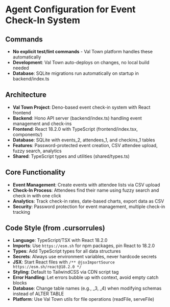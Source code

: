 # Agent Configuration for Event Check-In System

## Commands
- **No explicit test/lint commands** - Val Town platform handles these automatically
- **Development**: Val Town auto-deploys on changes, no local build needed
- **Database**: SQLite migrations run automatically on startup in backend/index.ts

## Architecture
- **Val Town Project**: Deno-based event check-in system with React frontend
- **Backend**: Hono API server (backend/index.ts) handling event management and check-ins
- **Frontend**: React 18.2.0 with TypeScript (frontend/index.tsx, components/)
- **Database**: SQLite with events_2, attendees_1, and checkins_1 tables
- **Features**: Password-protected event creation, CSV attendee upload, fuzzy search, analytics
- **Shared**: TypeScript types and utilities (shared/types.ts)

## Core Functionality
- **Event Management**: Create events with attendee lists via CSV upload
- **Check-In Process**: Attendees find their name using fuzzy search and check in with one click
- **Analytics**: Track check-in rates, date-based charts, export data as CSV
- **Security**: Password protection for event management, multiple check-in tracking

## Code Style (from .cursorrules)
- **Language**: TypeScript/TSX with React 18.2.0
- **Imports**: Use `https://esm.sh` for npm packages, pin React to 18.2.0
- **Types**: Add TypeScript types for all data structures
- **Secrets**: Always use environment variables, never hardcode secrets
- **JSX**: Start React files with `/** @jsxImportSource https://esm.sh/react@18.2.0 */`
- **Styling**: Default to TailwindCSS via CDN script tag
- **Error Handling**: Let errors bubble up with context, avoid empty catch blocks
- **Database**: Change table names (e.g., _3, _4) when modifying schemas instead of ALTER TABLE
- **Platform**: Use Val Town utils for file operations (readFile, serveFile)
